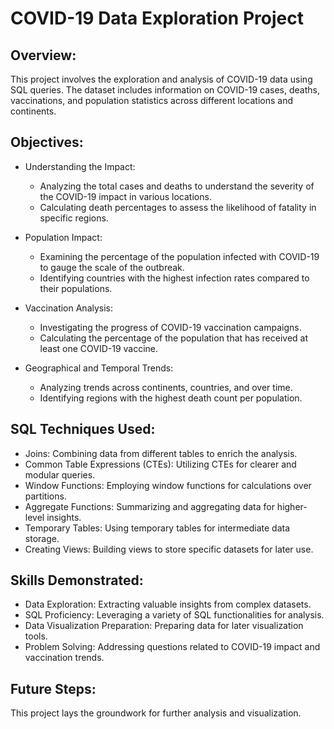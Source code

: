 # COVID-19 Data Exploration Project

## Overview:

This project involves the exploration and analysis of COVID-19 data using SQL queries. The dataset includes information on COVID-19 cases, deaths, vaccinations, and population statistics across different locations and continents.

## Objectives:

- Understanding the Impact:
  - Analyzing the total cases and deaths to understand the severity of the COVID-19 impact in various locations.
  - Calculating death percentages to assess the likelihood of fatality in specific regions.

- Population Impact:
  - Examining the percentage of the population infected with COVID-19 to gauge the scale of the outbreak.
  - Identifying countries with the highest infection rates compared to their populations.

- Vaccination Analysis:
  - Investigating the progress of COVID-19 vaccination campaigns.
  - Calculating the percentage of the population that has received at least one COVID-19 vaccine.

- Geographical and Temporal Trends:
  - Analyzing trends across continents, countries, and over time.
  - Identifying regions with the highest death count per population.

## SQL Techniques Used:

- Joins: Combining data from different tables to enrich the analysis.
- Common Table Expressions (CTEs): Utilizing CTEs for clearer and modular queries.
- Window Functions: Employing window functions for calculations over partitions.
- Aggregate Functions: Summarizing and aggregating data for higher-level insights.
- Temporary Tables: Using temporary tables for intermediate data storage.
- Creating Views: Building views to store specific datasets for later use.

## Skills Demonstrated:

- Data Exploration: Extracting valuable insights from complex datasets.
- SQL Proficiency: Leveraging a variety of SQL functionalities for analysis.
- Data Visualization Preparation: Preparing data for later visualization tools.
- Problem Solving: Addressing questions related to COVID-19 impact and vaccination trends.

## Future Steps:

This project lays the groundwork for further analysis and visualization.

